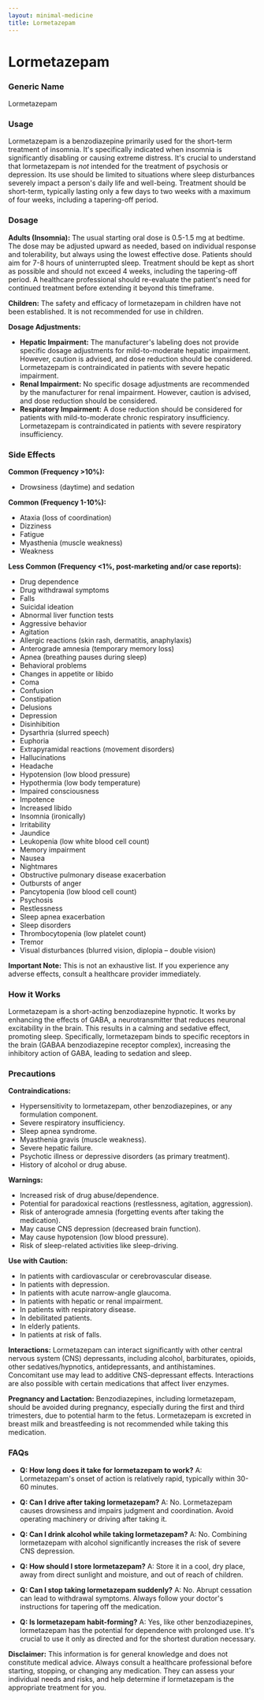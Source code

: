 ```yaml
---
layout: minimal-medicine
title: Lormetazepam
---
```


# Lormetazepam
### Generic Name
Lormetazepam

### Usage
Lormetazepam is a benzodiazepine primarily used for the short-term treatment of insomnia.  It's specifically indicated when insomnia is significantly disabling or causing extreme distress.  It's crucial to understand that lormetazepam is *not* intended for the treatment of psychosis or depression.  Its use should be limited to situations where sleep disturbances severely impact a person's daily life and well-being.  Treatment should be short-term, typically lasting only a few days to two weeks with a maximum of four weeks, including a tapering-off period.


### Dosage
**Adults (Insomnia):**  The usual starting oral dose is 0.5-1.5 mg at bedtime.  The dose may be adjusted upward as needed, based on individual response and tolerability, but always using the lowest effective dose.  Patients should aim for 7-8 hours of uninterrupted sleep.  Treatment should be kept as short as possible and should not exceed 4 weeks, including the tapering-off period.  A healthcare professional should re-evaluate the patient's need for continued treatment before extending it beyond this timeframe.

**Children:** The safety and efficacy of lormetazepam in children have not been established. It is not recommended for use in children.

**Dosage Adjustments:**

* **Hepatic Impairment:**  The manufacturer's labeling does not provide specific dosage adjustments for mild-to-moderate hepatic impairment.  However, caution is advised, and dose reduction should be considered.  Lormetazepam is contraindicated in patients with severe hepatic impairment.
* **Renal Impairment:** No specific dosage adjustments are recommended by the manufacturer for renal impairment. However, caution is advised, and dose reduction should be considered.
* **Respiratory Impairment:** A dose reduction should be considered for patients with mild-to-moderate chronic respiratory insufficiency. Lormetazepam is contraindicated in patients with severe respiratory insufficiency.


### Side Effects

**Common (Frequency >10%):**

* Drowsiness (daytime) and sedation

**Common (Frequency 1-10%):**

* Ataxia (loss of coordination)
* Dizziness
* Fatigue
* Myasthenia (muscle weakness)
* Weakness

**Less Common (Frequency <1%, post-marketing and/or case reports):**

* Drug dependence
* Drug withdrawal symptoms
* Falls
* Suicidal ideation
* Abnormal liver function tests
* Aggressive behavior
* Agitation
* Allergic reactions (skin rash, dermatitis, anaphylaxis)
* Anterograde amnesia (temporary memory loss)
* Apnea (breathing pauses during sleep)
* Behavioral problems
* Changes in appetite or libido
* Coma
* Confusion
* Constipation
* Delusions
* Depression
* Disinhibition
* Dysarthria (slurred speech)
* Euphoria
* Extrapyramidal reactions (movement disorders)
* Hallucinations
* Headache
* Hypotension (low blood pressure)
* Hypothermia (low body temperature)
* Impaired consciousness
* Impotence
* Increased libido
* Insomnia (ironically)
* Irritability
* Jaundice
* Leukopenia (low white blood cell count)
* Memory impairment
* Nausea
* Nightmares
* Obstructive pulmonary disease exacerbation
* Outbursts of anger
* Pancytopenia (low blood cell count)
* Psychosis
* Restlessness
* Sleep apnea exacerbation
* Sleep disorders
* Thrombocytopenia (low platelet count)
* Tremor
* Visual disturbances (blurred vision, diplopia – double vision)

**Important Note:** This is not an exhaustive list.  If you experience any adverse effects, consult a healthcare provider immediately.


### How it Works
Lormetazepam is a short-acting benzodiazepine hypnotic. It works by enhancing the effects of GABA, a neurotransmitter that reduces neuronal excitability in the brain.  This results in a calming and sedative effect, promoting sleep.  Specifically, lormetazepam binds to specific receptors in the brain (GABAA benzodiazepine receptor complex), increasing the inhibitory action of GABA, leading to sedation and sleep.


### Precautions

**Contraindications:**

* Hypersensitivity to lormetazepam, other benzodiazepines, or any formulation component.
* Severe respiratory insufficiency.
* Sleep apnea syndrome.
* Myasthenia gravis (muscle weakness).
* Severe hepatic failure.
* Psychotic illness or depressive disorders (as primary treatment).
* History of alcohol or drug abuse.

**Warnings:**

* Increased risk of drug abuse/dependence.
* Potential for paradoxical reactions (restlessness, agitation, aggression).
* Risk of anterograde amnesia (forgetting events after taking the medication).
* May cause CNS depression (decreased brain function).
* May cause hypotension (low blood pressure).
* Risk of sleep-related activities like sleep-driving.

**Use with Caution:**

* In patients with cardiovascular or cerebrovascular disease.
* In patients with depression.
* In patients with acute narrow-angle glaucoma.
* In patients with hepatic or renal impairment.
* In patients with respiratory disease.
* In debilitated patients.
* In elderly patients.
* In patients at risk of falls.


**Interactions:**  Lormetazepam can interact significantly with other central nervous system (CNS) depressants, including alcohol, barbiturates, opioids, other sedatives/hypnotics, antidepressants, and antihistamines. Concomitant use may lead to additive CNS-depressant effects.  Interactions are also possible with certain medications that affect liver enzymes.


**Pregnancy and Lactation:** Benzodiazepines, including lormetazepam, should be avoided during pregnancy, especially during the first and third trimesters, due to potential harm to the fetus.  Lormetazepam is excreted in breast milk and breastfeeding is not recommended while taking this medication.



### FAQs

* **Q: How long does it take for lormetazepam to work?** A: Lormetazepam's onset of action is relatively rapid, typically within 30-60 minutes.

* **Q: Can I drive after taking lormetazepam?** A: No. Lormetazepam causes drowsiness and impairs judgment and coordination.  Avoid operating machinery or driving after taking it.

* **Q: Can I drink alcohol while taking lormetazepam?** A: No.  Combining lormetazepam with alcohol significantly increases the risk of severe CNS depression.

* **Q: How should I store lormetazepam?** A: Store it in a cool, dry place, away from direct sunlight and moisture, and out of reach of children.

* **Q: Can I stop taking lormetazepam suddenly?** A: No. Abrupt cessation can lead to withdrawal symptoms.  Always follow your doctor's instructions for tapering off the medication.

* **Q: Is lormetazepam habit-forming?** A: Yes, like other benzodiazepines, lormetazepam has the potential for dependence with prolonged use.  It's crucial to use it only as directed and for the shortest duration necessary.

**Disclaimer:** This information is for general knowledge and does not constitute medical advice. Always consult a healthcare professional before starting, stopping, or changing any medication.  They can assess your individual needs and risks, and help determine if lormetazepam is the appropriate treatment for you.

